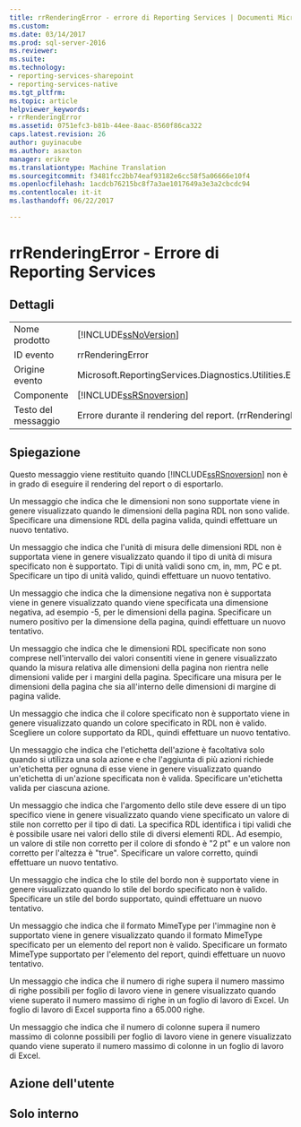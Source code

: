 ```yaml
---
title: rrRenderingError - errore di Reporting Services | Documenti Microsoft
ms.custom: 
ms.date: 03/14/2017
ms.prod: sql-server-2016
ms.reviewer: 
ms.suite: 
ms.technology:
- reporting-services-sharepoint
- reporting-services-native
ms.tgt_pltfrm: 
ms.topic: article
helpviewer_keywords:
- rrRenderingError
ms.assetid: 0751efc3-b81b-44ee-8aac-8560f86ca322
caps.latest.revision: 26
author: guyinacube
ms.author: asaxton
manager: erikre
ms.translationtype: Machine Translation
ms.sourcegitcommit: f3481fcc2bb74eaf93182e6cc58f5a06666e10f4
ms.openlocfilehash: 1acdcb76215bc8f7a3ae1017649a3e3a2cbcdc94
ms.contentlocale: it-it
ms.lasthandoff: 06/22/2017

---
```

# <a name="rrrenderingerror---reporting-services-error"></a>rrRenderingError - Errore di Reporting Services
    
## <a name="details"></a>Dettagli  
  
|||  
|-|-|  
|Nome prodotto|[!INCLUDE[ssNoVersion](../../includes/ssnoversion-md.md)]|  
|ID evento|rrRenderingError|  
|Origine evento|Microsoft.ReportingServices.Diagnostics.Utilities.ErrorStrings.resources.Strings|  
|Componente|[!INCLUDE[ssRSnoversion](../../includes/ssrsnoversion-md.md)]|  
|Testo del messaggio|Errore durante il rendering del report. (rrRenderingError) %1|  
  
## <a name="explanation"></a>Spiegazione  
 Questo messaggio viene restituito quando [!INCLUDE[ssRSnoversion](../../includes/ssrsnoversion-md.md)] non è in grado di eseguire il rendering del report o di esportarlo.  
  
 Un messaggio che indica che le dimensioni non sono supportate viene in genere visualizzato quando le dimensioni della pagina RDL non sono valide. Specificare una dimensione RDL della pagina valida, quindi effettuare un nuovo tentativo.  
  
 Un messaggio che indica che l'unità di misura delle dimensioni RDL non è supportata viene in genere visualizzato quando il tipo di unità di misura specificato non è supportato. Tipi di unità validi sono cm, in, mm, PC e pt. Specificare un tipo di unità valido, quindi effettuare un nuovo tentativo.  
  
 Un messaggio che indica che la dimensione negativa non è supportata viene in genere visualizzato quando viene specificata una dimensione negativa, ad esempio -5, per le dimensioni della pagina. Specificare un numero positivo per la dimensione della pagina, quindi effettuare un nuovo tentativo.  
  
 Un messaggio che indica che le dimensioni RDL specificate non sono comprese nell'intervallo dei valori consentiti viene in genere visualizzato quando la misura relativa alle dimensioni della pagina non rientra nelle dimensioni valide per i margini della pagina. Specificare una misura per le dimensioni della pagina che sia all'interno delle dimensioni di margine di pagina valide.  
  
 Un messaggio che indica che il colore specificato non è supportato viene in genere visualizzato quando un colore specificato in RDL non è valido. Scegliere un colore supportato da RDL, quindi effettuare un nuovo tentativo.  
  
 Un messaggio che indica che l'etichetta dell'azione è facoltativa solo quando si utilizza una sola azione e che l'aggiunta di più azioni richiede un'etichetta per ognuna di esse viene in genere visualizzato quando un'etichetta di un'azione specificata non è valida. Specificare un'etichetta valida per ciascuna azione.  
  
 Un messaggio che indica che l'argomento dello stile deve essere di un tipo specifico viene in genere visualizzato quando viene specificato un valore di stile non corretto per il tipo di dati. La specifica RDL identifica i tipi validi che è possibile usare nei valori dello stile di diversi elementi RDL. Ad esempio, un valore di stile non corretto per il colore di sfondo è "2 pt" e un valore non corretto per l'altezza è "true". Specificare un valore corretto, quindi effettuare un nuovo tentativo.  
  
 Un messaggio che indica che lo stile del bordo non è supportato viene in genere visualizzato quando lo stile del bordo specificato non è valido. Specificare un stile del bordo supportato, quindi effettuare un nuovo tentativo.  
  
 Un messaggio che indica che il formato MimeType per l'immagine non è supportato viene in genere visualizzato quando il formato MimeType specificato per un elemento del report non è valido. Specificare un formato MimeType supportato per l'elemento del report, quindi effettuare un nuovo tentativo.  
  
 Un messaggio che indica che il numero di righe supera il numero massimo di righe possibili per foglio di lavoro viene in genere visualizzato quando viene superato il numero massimo di righe in un foglio di lavoro di Excel. Un foglio di lavoro di Excel supporta fino a 65.000 righe.  
  
 Un messaggio che indica che il numero di colonne supera il numero massimo di colonne possibili per foglio di lavoro viene in genere visualizzato quando viene superato il numero massimo di colonne in un foglio di lavoro di Excel.  
  
## <a name="user-action"></a>Azione dell'utente  
  
## <a name="internal-only"></a>Solo interno  
  
